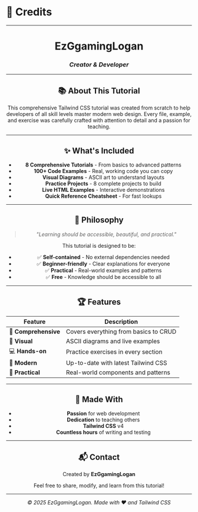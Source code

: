 # 🎨 Credits

---

<div align="center">

# **EzGgamingLogan**

### *Creator & Developer*

---

## 📚 About This Tutorial

This comprehensive Tailwind CSS tutorial was created from scratch to help developers of all skill levels master modern web design. Every file, example, and exercise was carefully crafted with attention to detail and a passion for teaching.

---

## ✨ What's Included

- **8 Comprehensive Tutorials** - From basics to advanced patterns
- **100+ Code Examples** - Real, working code you can copy
- **Visual Diagrams** - ASCII art to understand layouts
- **Practice Projects** - 8 complete projects to build
- **Live HTML Examples** - Interactive demonstrations
- **Quick Reference Cheatsheet** - For fast lookups

---

## 🎯 Philosophy

> *"Learning should be accessible, beautiful, and practical."*

This tutorial is designed to be:
- ✅ **Self-contained** - No external dependencies needed
- ✅ **Beginner-friendly** - Clear explanations for everyone
- ✅ **Practical** - Real-world examples and patterns
- ✅ **Free** - Knowledge should be accessible to all

---

## 🏆 Features

| Feature | Description |
|---------|-------------|
| 📖 **Comprehensive** | Covers everything from basics to CRUD |
| 🎨 **Visual** | ASCII diagrams and live examples |
| 💻 **Hands-on** | Practice exercises in every section |
| 📱 **Modern** | Up-to-date with latest Tailwind CSS |
| 🚀 **Practical** | Real-world components and patterns |

---

## 💜 Made With

- **Passion** for web development
- **Dedication** to teaching others
- **Tailwind CSS** v4
- **Countless hours** of writing and testing

---

## 📬 Contact

Created by **EzGgamingLogan**

Feel free to share, modify, and learn from this tutorial!

---

*© 2025 EzGgamingLogan. Made with ❤️ and Tailwind CSS*

</div>

